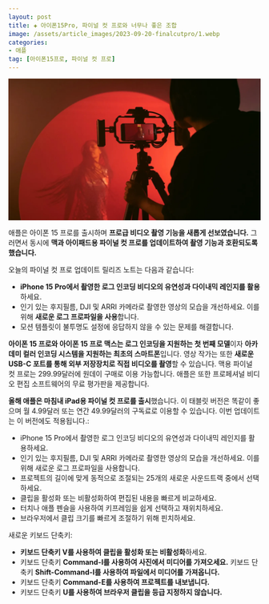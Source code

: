 ```yaml
---
layout: post  
title: ✚ 아이폰15Pro, 파이널 컷 프로와 너무나 좋은 조합
image: /assets/article_images/2023-09-20-finalcutpro/1.webp
categories:
- 애플
tag: [아이폰15프로, 파이널 컷 프로]
---
```


<div class="markdown-image">
<img src="/assets/article_images/2023-09-20-finalcutpro/1.webp" alt="" align="middle"/> </div>

애플은 아이폰 15 프로를 출시하며 **프로급 비디오 촬영 기능을 새롭게 선보였습니다.** 
그러면서 동시에 **맥과 아이패드용 파이널 컷 프로를 업데이트하여 촬영 기능과 호환되도록 했습니다.**

오늘의 파이널 컷 프로 업데이트 릴리즈 노트는 다음과 같습니다:
- **iPhone 15 Pro에서 촬영한 로그 인코딩 비디오의 유연성과 다이내믹 레인지를 활용**하세요.
- 인기 있는 후지필름, DJI 및 ARRI 카메라로 촬영한 영상의 모습을 개선하세요. 이를 위해 **새로운 로그 프로파일을 사용**합니다.
- 모션 템플릿이 불투명도 설정에 응답하지 않을 수 있는 문제를 해결합니다.

**아이폰 15 프로와 아이폰 15 프로 맥스는 로그 인코딩을 지원하는 첫 번째 모델**이자 **아카데미 컬러 인코딩 시스템을 지원하는 최초의 스마트폰**입니다. 영상 작가는 또한 **새로운 USB-C 포트를 통해 외부 저장장치로 직접 비디오를 촬영**할 수 있습니다.
맥용 파이널 컷 프로는 299.99달러에 원데이 구매로 이용 가능합니다. 애플은 또한 프로페셔널 비디오 편집 소프트웨어의 무료 평가판을 제공합니다.

**올해 애플은 마침내 iPad용 파이널 컷 프로를 출시**했습니다. 이 태블릿 버전은 똑같이 좋으며 월 4.99달러 또는 연간 49.99달러의 구독료로 이용할 수 있습니다.
이번 업데이트는 이 버전에도 적용됩니다.:
- iPhone 15 Pro에서 촬영한 로그 인코딩 비디오의 유연성과 다이내믹 레인지를 활용하세요.
- 인기 있는 후지필름, DJI 및 ARRI 카메라로 촬영한 영상의 모습을 개선하세요. 이를 위해 새로운 로그 프로파일을 사용합니다.
- 프로젝트의 길이에 맞게 동적으로 조절되는 25개의 새로운 사운드트랙 중에서 선택하세요.
- 클립을 활성화 또는 비활성화하여 편집된 내용을 빠르게 비교하세요.
- 터치나 애플 펜슬을 사용하여 키프레임을 쉽게 선택하고 재위치하세요.
- 브라우저에서 클립 크기를 빠르게 조절하기 위해 핀치하세요.

새로운 키보드 단축키:
- **키보드 단축키 V를 사용하여 클립을 활성화 또는 비활성화**하세요.
- 키보드 단축키 **Command-I를 사용하여 사진에서 미디어를 가져오세요.** 키보드 단축키 **Shift-Command-I를 사용하여 파일에서 미디어를 가져옵니다.**
- 키보드 단축키 **Command-E를 사용하여 프로젝트를 내보냅니다.**
- 키보드 단축키 **U를 사용하여 브라우저 클립을 등급 지정하지 않습니다.**